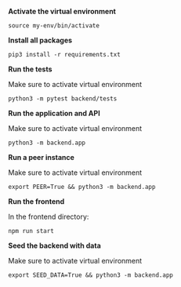 **Activate the virtual environment**
```
source my-env/bin/activate
```

**Install all packages**
```
pip3 install -r requirements.txt
```

**Run the tests**

Make sure to activate virtual environment

```
python3 -m pytest backend/tests
```

**Run the application and API**

Make sure to activate virtual environment

```
python3 -m backend.app
```

**Run a peer instance**

Make sure to activate virtual environment

```
export PEER=True && python3 -m backend.app
```

**Run the frontend**

In the frontend directory:
```
npm run start
```

**Seed the backend with data**

Make sure to activate virtual environment

```
export SEED_DATA=True && python3 -m backend.app
```

